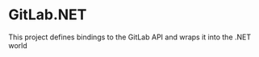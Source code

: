 GitLab.NET
==========

This project defines bindings to the GitLab API and wraps it into the .NET world